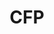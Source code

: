 ---
title: CFP
draft: false
participation: {
  opens: "Friday, February 1",
  closes: "Thursday, March 14",
  comment: a week after KubeCon schedule is announced
}
description: The Cloud Native Rejekts wants to encourage and attract as broad an
            interest as possible from projects that are within its focus area while at the same time ensuring that we
            get submissions and project involvement related to the following topics...
topics: [
  "Service management",
  "Process isolation",
  "Monitoring and tracing",
  "Networking",
  "Debugging and tooling",
  "Security, etc."
  ]
---